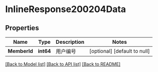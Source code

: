 # InlineResponse200204Data

## Properties
Name | Type | Description | Notes
------------ | ------------- | ------------- | -------------
**MemberId** | **int64** | 用户编号 | [optional] [default to null]

[[Back to Model list]](../README.md#documentation-for-models) [[Back to API list]](../README.md#documentation-for-api-endpoints) [[Back to README]](../README.md)

